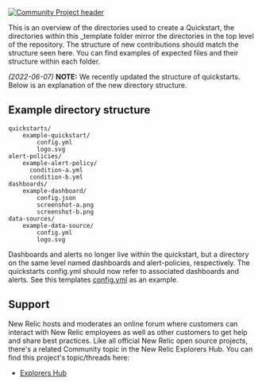 [![Community Project header](https://github.com/newrelic/opensource-website/raw/master/src/images/categories/Community_Project.png)](https://opensource.newrelic.com/oss-category/#community-project)

This is an overview of the directories used to create a Quickstart, the directories within this \_template folder mirror the directories in the top level of the repository. The structure of new contributions should match the structure seen here. You can find examples of expected files and their structure within each folder.

_(2022-06-07)_ **NOTE:** We recently updated the structure of quickstarts. Below is an explanation of the new directory structure.

## Example directory structure

```
quickstarts/
    example-quickstart/
        config.yml
        logo.svg
alert-policies/
    example-alert-policy/
      condition-a.yml
      condition-b.yml
dashboards/
    example-dashboard/
        config.json
        screenshot-a.png
        screenshot-b.png
data-sources/
    example-data-source/
        config.yml
        logo.svg
```

Dashboards and alerts no longer live within the quickstart, but a directory on the same level named dashboards and alert-policies, respectively. The quickstarts config.yml should now refer to associated dashboards and alerts. See this templates [config.yml](./quickstarts/example-quickstart/config.yml) as an example.

## Support

New Relic hosts and moderates an online forum where customers can interact with New Relic employees as well as other customers to get help and share best practices. Like all official New Relic open source projects, there's a related Community topic in the New Relic Explorers Hub. You can find this project's topic/threads here:

- [Explorers Hub](https://discuss.newrelic.com/t/new-relic-one-quickstarts/161980)
